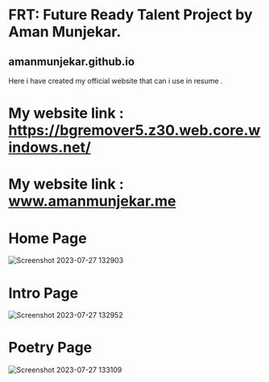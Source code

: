 # FRT: Future Ready Talent Project by Aman Munjekar.
## amanmunjekar.github.io
Here i have created my official website that can i use in resume .

# My website link : https://bgremover5.z30.web.core.windows.net/

# My website link : www.amanmunjekar.me

# Home Page

![Screenshot 2023-07-27 132903](https://github.com/amanmunjekar/amanmunjekar.github.io/assets/104617920/bc014ea8-ed9b-4228-8068-444bf11f8950)

# Intro Page

![Screenshot 2023-07-27 132952](https://github.com/amanmunjekar/amanmunjekar.github.io/assets/104617920/c5d27a25-8c96-40de-8aac-5329899c54c8)

# Poetry Page

![Screenshot 2023-07-27 133109](https://github.com/amanmunjekar/amanmunjekar.github.io/assets/104617920/60d52e93-1b76-40bc-b59b-cab0ab372fed)
